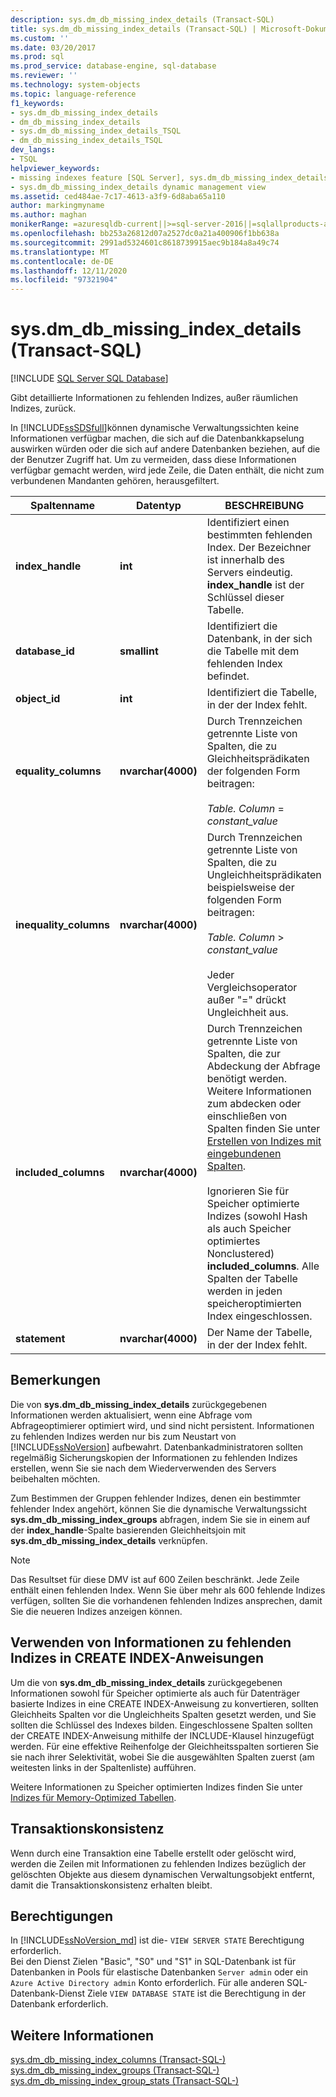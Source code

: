 ```yaml
---
description: sys.dm_db_missing_index_details (Transact-SQL)
title: sys.dm_db_missing_index_details (Transact-SQL) | Microsoft-Dokumentation
ms.custom: ''
ms.date: 03/20/2017
ms.prod: sql
ms.prod_service: database-engine, sql-database
ms.reviewer: ''
ms.technology: system-objects
ms.topic: language-reference
f1_keywords:
- sys.dm_db_missing_index_details
- dm_db_missing_index_details
- sys.dm_db_missing_index_details_TSQL
- dm_db_missing_index_details_TSQL
dev_langs:
- TSQL
helpviewer_keywords:
- missing indexes feature [SQL Server], sys.dm_db_missing_index_details dynamic management view
- sys.dm_db_missing_index_details dynamic management view
ms.assetid: ced484ae-7c17-4613-a3f9-6d8aba65a110
author: markingmyname
ms.author: maghan
monikerRange: =azuresqldb-current||>=sql-server-2016||=sqlallproducts-allversions||>=sql-server-linux-2017||=azuresqldb-mi-current
ms.openlocfilehash: bb253a26812d07a2527dc0a21a400906f1bb638a
ms.sourcegitcommit: 2991ad5324601c8618739915aec9b184a8a49c74
ms.translationtype: MT
ms.contentlocale: de-DE
ms.lasthandoff: 12/11/2020
ms.locfileid: "97321904"
---
```

# <a name="sysdm_db_missing_index_details-transact-sql"></a>sys.dm_db_missing_index_details (Transact-SQL)
[!INCLUDE [SQL Server SQL Database](../../includes/applies-to-version/sql-asdb.md)]

  Gibt detaillierte Informationen zu fehlenden Indizes, außer räumlichen Indizes, zurück.  
  
 In [!INCLUDE[ssSDSfull](../../includes/sssdsfull-md.md)]können dynamische Verwaltungssichten keine Informationen verfügbar machen, die sich auf die Datenbankkapselung auswirken würden oder die sich auf andere Datenbanken beziehen, auf die der Benutzer Zugriff hat. Um zu vermeiden, dass diese Informationen verfügbar gemacht werden, wird jede Zeile, die Daten enthält, die nicht zum verbundenen Mandanten gehören, herausgefiltert.  

  
|Spaltenname|Datentyp|BESCHREIBUNG|  
|-----------------|---------------|-----------------|  
|**index_handle**|**int**|Identifiziert einen bestimmten fehlenden Index. Der Bezeichner ist innerhalb des Servers eindeutig. **index_handle** ist der Schlüssel dieser Tabelle.|  
|**database_id**|**smallint**|Identifiziert die Datenbank, in der sich die Tabelle mit dem fehlenden Index befindet.|  
|**object_id**|**int**|Identifiziert die Tabelle, in der der Index fehlt.|  
|**equality_columns**|**nvarchar(4000)**|Durch Trennzeichen getrennte Liste von Spalten, die zu Gleichheitsprädikaten der folgenden Form beitragen:<br /><br /> *Table. Column*  = *constant_value*|  
|**inequality_columns**|**nvarchar(4000)**|Durch Trennzeichen getrennte Liste von Spalten, die zu Ungleichheitsprädikaten beispielsweise der folgenden Form beitragen:<br /><br /> *Table. Column*  >  *constant_value*<br /><br /> Jeder Vergleichsoperator außer "=" drückt Ungleichheit aus.|  
|**included_columns**|**nvarchar(4000)**|Durch Trennzeichen getrennte Liste von Spalten, die zur Abdeckung der Abfrage benötigt werden. Weitere Informationen zum abdecken oder einschließen von Spalten finden Sie unter [Erstellen von Indizes mit eingebundenen Spalten](../../relational-databases/indexes/create-indexes-with-included-columns.md).<br /><br /> Ignorieren Sie für Speicher optimierte Indizes (sowohl Hash als auch Speicher optimiertes Nonclustered) **included_columns**. Alle Spalten der Tabelle werden in jeden speicheroptimierten Index eingeschlossen.|  
|**statement**|**nvarchar(4000)**|Der Name der Tabelle, in der der Index fehlt.|  
  
## <a name="remarks"></a>Bemerkungen  
 Die von **sys.dm_db_missing_index_details** zurückgegebenen Informationen werden aktualisiert, wenn eine Abfrage vom Abfrageoptimierer optimiert wird, und sind nicht persistent. Informationen zu fehlenden Indizes werden nur bis zum Neustart von [!INCLUDE[ssNoVersion](../../includes/ssnoversion-md.md)] aufbewahrt. Datenbankadministratoren sollten regelmäßig Sicherungskopien der Informationen zu fehlenden Indizes erstellen, wenn Sie sie nach dem Wiederverwenden des Servers beibehalten möchten.  
  
 Zum Bestimmen der Gruppen fehlender Indizes, denen ein bestimmter fehlender Index angehört, können Sie die dynamische Verwaltungssicht **sys.dm_db_missing_index_groups** abfragen, indem Sie sie in einem auf der **index_handle**-Spalte basierenden Gleichheitsjoin mit **sys.dm_db_missing_index_details** verknüpfen.  

  >[!NOTE]
  >Das Resultset für diese DMV ist auf 600 Zeilen beschränkt. Jede Zeile enthält einen fehlenden Index. Wenn Sie über mehr als 600 fehlende Indizes verfügen, sollten Sie die vorhandenen fehlenden Indizes ansprechen, damit Sie die neueren Indizes anzeigen können. 
  
## <a name="using-missing-index-information-in-create-index-statements"></a>Verwenden von Informationen zu fehlenden Indizes in CREATE INDEX-Anweisungen  
 Um die von **sys.dm_db_missing_index_details** zurückgegebenen Informationen sowohl für Speicher optimierte als auch für Datenträger basierte Indizes in eine CREATE INDEX-Anweisung zu konvertieren, sollten Gleichheits Spalten vor die Ungleichheits Spalten gesetzt werden, und Sie sollten die Schlüssel des Indexes bilden. Eingeschlossene Spalten sollten der CREATE INDEX-Anweisung mithilfe der INCLUDE-Klausel hinzugefügt werden. Für eine effektive Reihenfolge der Gleichheitsspalten sortieren Sie sie nach ihrer Selektivität, wobei Sie die ausgewählten Spalten zuerst (am weitesten links in der Spaltenliste) aufführen.  
  
 Weitere Informationen zu Speicher optimierten Indizes finden Sie unter [Indizes für Memory-Optimized Tabellen](../../relational-databases/in-memory-oltp/indexes-for-memory-optimized-tables.md).  
  
## <a name="transaction-consistency"></a>Transaktionskonsistenz  
 Wenn durch eine Transaktion eine Tabelle erstellt oder gelöscht wird, werden die Zeilen mit Informationen zu fehlenden Indizes bezüglich der gelöschten Objekte aus diesem dynamischen Verwaltungsobjekt entfernt, damit die Transaktionskonsistenz erhalten bleibt.  
  
## <a name="permissions"></a>Berechtigungen

In [!INCLUDE[ssNoVersion_md](../../includes/ssnoversion-md.md)] ist die- `VIEW SERVER STATE` Berechtigung erforderlich.   
Bei den Dienst Zielen "Basic", "S0" und "S1" in SQL-Datenbank ist für Datenbanken in Pools für elastische Datenbanken `Server admin` oder ein `Azure Active Directory admin` Konto erforderlich. Für alle anderen SQL-Datenbank-Dienst Ziele `VIEW DATABASE STATE` ist die Berechtigung in der Datenbank erforderlich.   

## <a name="see-also"></a>Weitere Informationen  
 [sys.dm_db_missing_index_columns &#40;Transact-SQL-&#41;](../../relational-databases/system-dynamic-management-views/sys-dm-db-missing-index-columns-transact-sql.md)   
 [sys.dm_db_missing_index_groups &#40;Transact-SQL-&#41;](../../relational-databases/system-dynamic-management-views/sys-dm-db-missing-index-groups-transact-sql.md)   
 [sys.dm_db_missing_index_group_stats &#40;Transact-SQL-&#41;](../../relational-databases/system-dynamic-management-views/sys-dm-db-missing-index-group-stats-transact-sql.md)  
  
  

